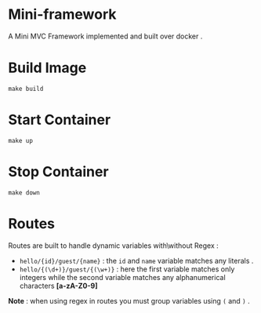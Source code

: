 # Mini-framework

A Mini MVC Framework implemented and built over docker .

# Build Image

`make build`

# Start Container

`make up`

# Stop Container

`make down`

# Routes

Routes are built to handle dynamic variables with\without Regex :

- `hello/{id}/guest/{name}` : the `id` and `name` variable matches any literals .
- `hello/{(\d+)}/guest/{(\w+)}` : here the first variable matches only integers while the second variable matches any alphanumerical characters **[a-zA-Z0-9]**

**Note** : when using regex in routes you must group variables using `(` and `)` .
